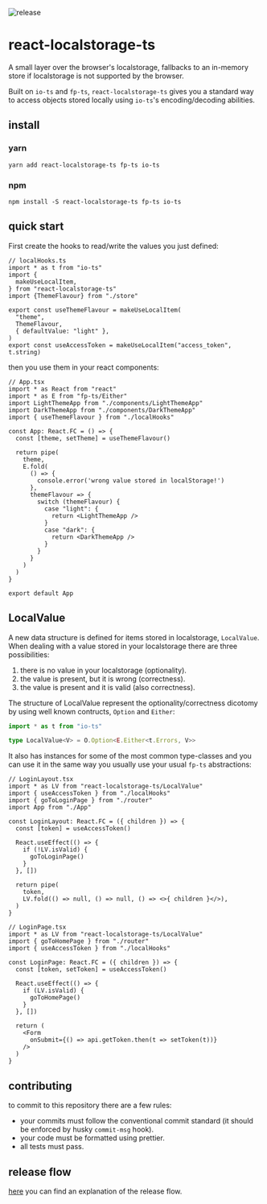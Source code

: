 ![release](https://github.com/ModataSRL/react-localstorage-ts/actions/workflows/release.yml/badge.svg)

# react-localstorage-ts

A small layer over the browser's localstorage, fallbacks to an in-memory store if localstorage is not supported by the browser.

Built on `io-ts` and `fp-ts`, `react-localstorage-ts` gives you a standard way to access objects stored locally using `io-ts`'s encoding/decoding abilities.

## install

### yarn
```shell
yarn add react-localstorage-ts fp-ts io-ts
```
### npm
```shell
npm install -S react-localstorage-ts fp-ts io-ts
```

## quick start
First create the hooks to read/write the values you just defined:

```tsx
// localHooks.ts
import * as t from "io-ts"
import {
  makeUseLocalItem,
} from "react-localstorage-ts"
import {ThemeFlavour} from "./store"

export const useThemeFlavour = makeUseLocalItem(
  "theme",
  ThemeFlavour,
  { defaultValue: "light" },
)
export const useAccessToken = makeUseLocalItem("access_token", t.string)
```

then you use them in your react components:
```tsx
// App.tsx
import * as React from "react"
import * as E from "fp-ts/Either"
import LightThemeApp from "./components/LightThemeApp"
import DarkThemeApp from "./components/DarkThemeApp"
import { useThemeFlavour } from "./localHooks"

const App: React.FC = () => {
  const [theme, setTheme] = useThemeFlavour()

  return pipe(
    theme,
    E.fold(
      () => {
        console.error('wrong value stored in localStorage!')
      },
      themeFlavour => {
        switch (themeFlavour) {
          case "light": {
            return <LightThemeApp />
          }
          case "dark": {
            return <DarkThemeApp />
          }
        }
      }
    )
  )
}

export default App
```
## LocalValue
A new data structure is defined for items stored in localstorage, `LocalValue`. When dealing with a value stored in your localstorage there are three possibilities:
1. there is no value in your localstorage (optionality).
2. the value is present, but it is wrong (correctness).
3. the value is present and it is valid (also correctness).

The structure of LocalValue represent the optionality/correctness dicotomy by using well known contructs, `Option` and `Either`:

```ts
import * as t from "io-ts"

type LocalValue<V> = O.Option<E.Either<t.Errors, V>>
```
It also has instances for some of the most common type-classes
and you can use it in the same way you usually use your usual `fp-ts` abstractions:

```tsx
// LoginLayout.tsx
import * as LV from "react-localstorage-ts/LocalValue"
import { useAccessToken } from "./localHooks"
import { goToLoginPage } from "./router"
import App from "./App"

const LoginLayout: React.FC = ({ children }) => {
  const [token] = useAccessToken()

  React.useEffect(() => {
    if (!LV.isValid) {
      goToLoginPage()
    }
  }, [])

  return pipe(
    token,
    LV.fold(() => null, () => null, () => <>{ children }</>),
  )
}

// LoginPage.tsx
import * as LV from "react-localstorage-ts/LocalValue"
import { goToHomePage } from "./router"
import { useAccessToken } from "./localHooks"

const LoginPage: React.FC = ({ children }) => {
  const [token, setToken] = useAccessToken()

  React.useEffect(() => {
    if (LV.isValid) {
      goToHomePage()
    }
  }, [])

  return (
    <Form
      onSubmit={() => api.getToken.then(t => setToken(t))}
    />
  )
}
```

## contributing
to commit to this repository there are a few rules:
- your commits must follow the conventional commit standard (it should be enforced by husky `commit-msg` hook).
- your code must be formatted using prettier.
- all tests must pass.

## release flow
[here](https://github.com/semantic-release/semantic-release/blob/1405b94296059c0c6878fb8b626e2c5da9317632/docs/recipes/pre-releases.md) you can find an explanation of the release flow.
